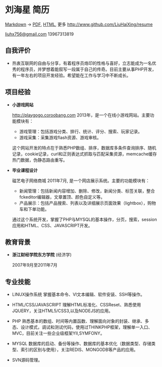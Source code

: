 刘海星 简历
===============

[Markdown](https://raw.github.com/LiuHaiXing/resume/master/resume.md) -> [PDF](https://raw.github.com/LiuHaiXing/resume/master/resume.pdf), [HTML](http://LiuHaiXing.github.com/resume), 更多 http://www.github.com/LiuHaiXing/resume

liuhx756@gmail.com 13967313819 

自我评价
---------

*  热衷互联网的自由与分享，有着程序员烙印的性格与喜好，立志能成为一名优秀的程序员，并梦想着能叙写一段属于自己的传奇。目前主要从事PHP开发，有一年左右的项目开发经验。希望能在工作与学习中不断成长。


项目经验
---------------

*   **小游戏网站**

    http://playgogo.coroobang.com 2013年，是一个在线小游戏网站。主要功能模块有：

    -   游戏管理：包括游戏分类、排行、统计、评分、搜索、玩家记录。
    -   游戏采集：采集游戏flash资源、游戏审核。
    
    这个网站开发的特点在于熟悉PHP数组、排序，数据库多条件查询排序、随机记录，cookie记录，curl和正则表达式抓取与匹配采集资源，memcache缓存热门数据，伪静态路由重写。


*   **毕业课程设计**

    磁艺电子网络商城 2011年7月, 是一个网店展示系统。主要的功能模块有：

    -   新闻管理：包括新闻内容增加、删除、修改，新闻分类、标签关联，整合fckeditor编辑器，文章置顶、颜色自定义等。
    -   产品展示：包括产品搜索、列表以及详细展示页面效果（lightbox），购物车和下单功能。
    
    通过这个系统开发，掌握了PHP与MYSQL的基本操作，分页，搜索，session应用和HTML、CSS、JAVASCRIPT开发。


教育背景
---------

*   **浙江财经学院东方学院** (经济学)

    2007年9月至2011年7月


专业技能
------

*   LINUX操作系统 掌握基本命令、VI文本编辑、软件安装、SSH等操作。

*   HTML/CSS/JAVASCRIPT 理解HTML标准化、CSSReset、熟悉使用JQUERY，关注HTML5/CSS3,以及NODEJS的应用。

*   PHP 熟悉基本的数组、时间等内置函数、理解面向对象的封装、继承、多态、设计模式，调试和测试代码，使用过THINKPHP框架，理解单一入口、MVC，目前关注一些企业级框架YII,SYMFONY。

*   MYSQL 数据库的启动、备份等操作、数据库的基本优化（数据类型、存储类型、索引的区别与使用），关注REDIS、MONGODB等产品的应用。

*   SVN源码管理。